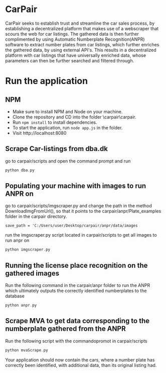 # CarPair
CarPair seeks to establish trust and streamline the car sales process, by establishing a decentralized platform that makes use of a webscraper that scours the web for car listings. The gathered data is then further complimented by using Automatic Numberplate Recognition(ANPR) software to extract number plates from car listings, which further enriches the gathered data, by using external API's. This results in a decentralized platform with car listings that have universally enriched data, whose parameters can then be further searched and filtered through.


# Run the application

## NPM

- Make sure to install NPM and Node on your machine.
- Clone the repository and CD into the folder \carpair\carpair.
- Run `npm install` to install dependencies.
- To start the application, run `node app.js` in the folder.
- Visit http://localhost:8080




## Scrape Car-listings from dba.dk
go to carpair/scripts and open the command prompt and run
```c
python dba.py
```




## Populating your machine with images to run ANPR on

go to carpair/scripts/imgscraper.py and change the path in the method DownloadImgFromUrl(), so that it points to the carpair/anpr/Plate_examples folder in the carpair directory.

`save_path = 'C:/Users/user/Desktop/carpair/anpr/data/images`

run the imgscraper.py script located in carpair/scripts to get all images to run anpr on

```c
python imgscraper.py
```




## Running the license place recognition on the gathered images

Run the following command in the carpair/anpr folder to run the ANPR which ultimately outputs the correctly identified numberplates to the database

```c
python anpr.py
```



## Scrape MVA to get data corresponding to the numberplate gathered from the ANPR

Run the following script with the commandopromot in carpair/scripts

```c
python mvaScrape.py
```

Your application should now contain the cars, where a number plate has correctly been identified, with additional data, than its original listing had.

